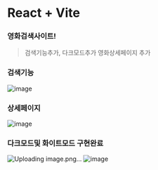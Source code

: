 # React + Vite





### 영화검색사이트!

>검색기능추가, 다크모드추가
>영화상세페이지 추가
>





### 검색기능 
![image](https://github.com/qwa1822/Movies/assets/58835205/7c89463a-dba8-4294-b7ba-44ba2cc4bb6e)


### 상세페이지



![image](https://github.com/qwa1822/Movies/assets/58835205/396d5656-3e53-4849-b3d7-4349c871fac2)



### 다크모드및 화이트모드 구현완료
![Uploading image.png…]()
![image](https://github.com/qwa1822/Movies/assets/58835205/000a6c8f-21e3-4506-9bd5-8dce75867c1f)

